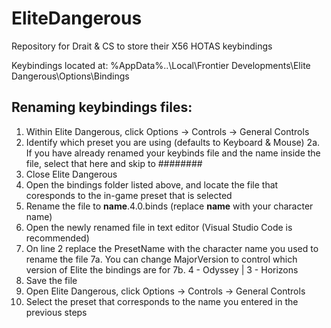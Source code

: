 # EliteDangerous

Repository for Drait & CS to store their X56 HOTAS keybindings

Keybindings located at:
%AppData%\..\Local\Frontier Developments\Elite Dangerous\Options\Bindings

## Renaming keybindings files:
1. Within Elite Dangerous, click Options -> Controls -> General Controls
2. Identify which preset you are using (defaults to Keyboard & Mouse)
2a. If you have already renamed your keybinds file and the name inside the file, select that here and skip to ########
3. Close Elite Dangerous
4. Open the bindings folder listed above, and locate the file that coresponds to the in-game preset that is selected
5. Rename the file to **name**.4.0.binds (replace **name** with your character name)
6. Open the newly renamed file in text editor (Visual Studio Code is recommended)
7. On line 2 replace the PresetName with the character name you used to rename the file
7a. You can change MajorVersion to control which version of Elite the bindings are for
7b. 4 - Odyssey | 3 - Horizons
8. Save the file
9. Open Elite Dangerous, click Options -> Controls -> General Controls
10. Select the preset that corresponds to the name you entered in the previous steps
